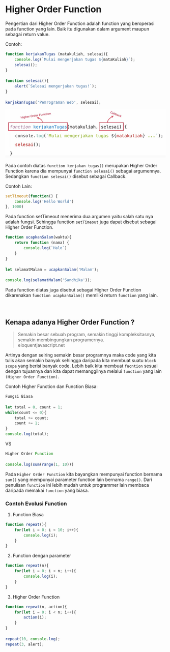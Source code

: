 # Higher Order Function

Pengertian dari Higher Order Function adalah function yang beroperasi pada function yang lain. Baik itu digunakan dalam argument maupun sebagai return value.

Contoh:

```js
function kerjakanTugas (matakuliah, selesai){
    console.log(`Mulai mengerjakan tugas ${mataKuliah}`);
    selesai();
}

function selesai(){
    alert(`Selesai mengerjakan tugas!`);
}

kerjakanTugas('Pemrograman Web', selesai);
```

![Higher Order Example](images/higher-order-example.PNG)

Pada contoh diatas `function kerjakan tugas()` merupakan Higher Order Function karena dia mempunyai `function selesai()` sebagai argumennya. Sedangkan `function selesai()` disebut sebagai Callback.

Contoh Lain:

```js
setTimeout(function() {
    console.log('Hello World')
}, 1000)
```

Pada function setTimeout menerima dua argumen yaitu salah satu nya adalah fungsi. Sehingga function `setTimeout` juga dapat disebut sebagai Higher Order Function.

```js
function ucapkanSalam(waktu){
    return function (nama) {
        console.log(`Halo`)
    }
}

let selamatMalam = ucapkanSalam('Malam');

console.log(selamatMalam('Sandhika'));
```

Pada function diatas juga disebut sebagai Higher Order Function dikarenakan `function ucapkanSalam()` memiliki return `function` yang lain.  
<br/>
<br/>  
## Kenapa adanya Higher Order Function ?  

> Semakin besar sebuah program, semakin tinggi kompleksitasnya, semakin membingungkan programernya.  
> eloquentjavascript.net

Artinya dengan seiring semakin besar programnya maka code yang kita tulis akan semakin banyak sehingga daripada kita membuat suatu `block scope` yang berisi banyak code. Lebih baik kita membuat `fucntion` sesuai dengan tujuannya dan kita dapat memanggilnya melalui `function` yang lain `(Higher Order Function)`.

Contoh Higher Function dan Function Biasa:

```js
Fungsi Biasa

let total = 0, count = 1;
while(count <= 0){
    total += count;
    count += 1;
}
console.log(total);
```

VS

```js
Higher Order Function

console.log(sum(range(1, 10)))
```

Pada `Higher Order Function` kita bayangkan mempunyai function bernama `sum()` yang mempunyai parameter function lain bernama `range()`. Dari penulisan `function` ini lebih mudah untuk programmer lain membaca daripada memakai `function` yang biasa.  
  
### Contoh Evolusi Function

1. Function Biasa
```js
function repeat(){
    for(let i = 0; i < 10; i++){
        console.log(i);
    }
}
```

2. Function dengan parameter
```js
function repeat(n){
    for(let i = 0; i < n; i++){
        console.log(i);
    }
}
```

3. Higher Order Function
```js
function repeat(n, action){
    for(let i = 0; i < n; i++){
        action(i);
    }
}

repeat(10, console.log);
repeat(3, alert);
```